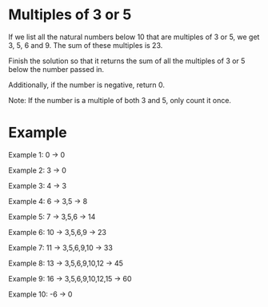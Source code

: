 # Multiples of 3 or 5

If we list all the natural numbers below 10 that are multiples of 3 or 5, we get 3, 5, 6 and 9. The sum of these multiples is 23.

Finish the solution so that it returns the sum of all the multiples of 3 or 5 below the number passed in.

Additionally, if the number is negative, return 0.

Note: If the number is a multiple of both 3 and 5, only count it once.

# Example

Example 1:
0 -> 0

Example 2:
3 -> 0

Example 3:
4 -> 3

Example 4:
6 -> 3,5 -> 8

Example 5:
7 -> 3,5,6 -> 14

Example 6:
10 -> 3,5,6,9 -> 23

Example 7:
11 -> 3,5,6,9,10 -> 33

Example 8:
13 -> 3,5,6,9,10,12 -> 45

Example 9:
16 -> 3,5,6,9,10,12,15 -> 60

Example 10:
-6 -> 0
